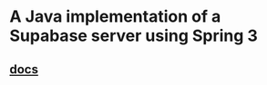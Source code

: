 # A Java implementation of a Supabase server using Spring 3
## [docs](https://moonlit-dieffenbachia-2e7487.netlify.app/)